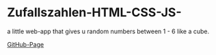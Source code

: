 # Zufallszahlen-HTML-CSS-JS-
a little web-app that gives u random numbers between 1 - 6 like a cube.

[GitHub-Page](https://jonaswolfram.github.io/Zufallszahlen/)
